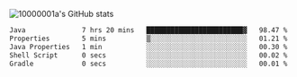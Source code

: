 ![10000001a's GitHub stats](https://github-readme-stats.vercel.app/api?username=10000001a&show_icons=true&theme=onedark&count_private=true)

<!-- [![Top Langs](https://github-readme-stats.vercel.app/api/top-langs/?username=10000001a&layout=compact&theme=onedark&langs_count=5)](https://github.com/anuraghazra/github-readme-stats) -->
<!--
**10000001a/10000001a** is a ✨ _special_ ✨ repository because its `README.md` (this file) appears on your GitHub profile.

Here are some ideas to get you started:

- 🔭 I’m currently working on ...
- 🌱 I’m currently learning ...
- 👯 I’m looking to collaborate on ...
- 🤔 I’m looking for help with ...
- 💬 Ask me about ...
- 📫 How to reach me: ...
- 😄 Pronouns: ...
- ⚡ Fun fact: ...
-->

<!--START_SECTION:waka-->

```txt
Java              7 hrs 20 mins   ████████████████████████▓   98.47 %
Properties        5 mins          ▒░░░░░░░░░░░░░░░░░░░░░░░░   01.21 %
Java Properties   1 min           ░░░░░░░░░░░░░░░░░░░░░░░░░   00.30 %
Shell Script      0 secs          ░░░░░░░░░░░░░░░░░░░░░░░░░   00.02 %
Gradle            0 secs          ░░░░░░░░░░░░░░░░░░░░░░░░░   00.01 %
```

<!--END_SECTION:waka-->

